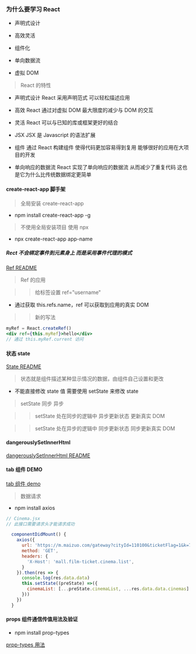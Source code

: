 ### 为什么要学习 React

- 声明式设计

- 高效灵活

- 组件化

- 单向数据流

- 虚拟 DOM

> React 的特性

- 声明式设计 React 采用声明范式 可以轻松描述应用

- 高效 React 通过对虚拟 DOM 最大限度的减少与 DOM 的交互

- 灵活 React 可以与已知的库或框架更好的结合

- JSX JSX 是 Javascript 的语法扩展

- 组件 通过 React 构建组件 使得代码更加容易得到复用 能够很好的应用在大项目的开发

- 单向响应的数据流 React 实现了单向响应的数据流 从而减少了重复代码 这也是它为什么比传统数据绑定更简单

#### create-react-app 脚手架

> 全局安装 create-react-app

- npm install create-react-app -g

> 不使用全局安装项目 使用 npx

- npx create-react-app app-name

##### Rect 不会绑定事件到元素身上 而是采用事件代理的模式

[Ref README](./src/components/ref/RefComponent.jsx)

> Ref 的应用

> > 给标签设置 ref="username"

- 通过获取 this.refs.name，ref 可以获取到应用的真实 DOM

> > 新的写法

```jsx
myRef = React.createRef()
<div ref={this.myRef}>hello</div>
// 通过 this.myRef.current 访问
```

#### 状态 state

[State README](./src/components/state/State.jsx)

> 状态就是组件描述某种显示情况的数据，由组件自己设置和更改

- 不能直接修改 state 值 需要使用 setState 来修改 state

> setState 同步 异步

> > setState 处在同步的逻辑中 异步更新状态 更新真实 DOM

> > setState 处在异步的逻辑中 同步更新状态 同步更新真实 DOM

#### dangerouslySetInnerHtml

[dangerouslySetInnerHtml README](./src/components/dangerouslySetInnerHtml/DangerouslySetInnerHtml.jsx)

#### tab 组件 DEMO

[tab 组件 demo](./src/components/tab/Tab.jsx)

> 数据请求

- npm install axios

```jsx
// Cinema.jsx
// 此接口需要请求头才能请求成功

  componentDidMount() {
    axios({
      url: 'https://m.maizuo.com/gateway?cityId=110100&ticketFlag=1&k=7902139',
      method: 'GET',
      headers: {
        'X-Host': 'mall.film-ticket.cinema.list',
      }
    }).then(res => {
      console.log(res.data.data)
      this.setState((preState) =>({
        cinemaList: [...preState.cinemaList, ...res.data.data.cinemas]
      }))
    })
  }


```

#### props 组件通信传值用法及验证

- npm install prop-types

[prpp-types 用法](./src/components/props/Nav.jsx)
